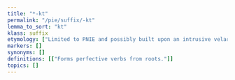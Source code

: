 ```yaml
---
title: "*-kt"
permalink: "/pie/suffix/-kt"
lemma_to_sort: "kt"
klass: suffix
etymology: ["Limited to PNIE and possibly built upon an intrusive velar or a velar extension."]
markers: []
synonyms: []
definitions: [["Forms perfective verbs from roots."]]
topics: []
---
```

